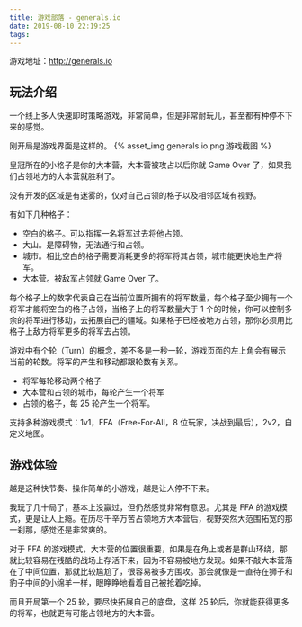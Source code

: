 ```yaml
---
title: 游戏部落 - generals.io
date: 2019-08-10 22:19:25
tags:
---
```

游戏地址：http://generals.io

## 玩法介绍

一个线上多人快速即时策略游戏，非常简单，但是非常耐玩儿，甚至都有种停不下来的感觉。

刚开局是游戏界面是这样的。
{% asset_img generals.io.png 游戏截图 %}

皇冠所在的小格子是你的大本营，大本营被攻占以后你就 Game Over 了，如果我们占领地方的大本营就胜利了。

没有开发的区域是有迷雾的，仅对自己占领的格子以及相邻区域有视野。

有如下几种格子：

- 空白的格子。可以指挥一名将军过去将他占领。
- 大山。是障碍物，无法通行和占领。
- 城市。相比空白的格子需要消耗更多的将军将其占领，城市能更快地生产将军。
- 大本营。被敌军占领就 Game Over 了。

每个格子上的数字代表自己在当前位置所拥有的将军数量，每个格子至少拥有一个将军才能将空白的格子占领，当格子上的将军数量大于 1 个的时候，你可以控制多余的将军进行移动，去拓展自己的疆域。如果格子已经被地方占领，那你必须用比格子上敌方将军更多的将军去占领。

游戏中有个轮（Turn）的概念，差不多是一秒一轮，游戏页面的左上角会有展示当前的轮数。将军的产生和移动都跟轮数有关系。

- 将军每轮移动两个格子
- 大本营和占领的城市，每轮产生一个将军
- 占领的格子，每 25 轮产生一个将军。

支持多种游戏模式：1v1，FFA（Free-For-All，8 位玩家，决战到最后），2v2，自定义地图。

## 游戏体验

越是这种快节奏、操作简单的小游戏，越是让人停不下来。

我玩了几十局了，基本上没赢过，但仍然感觉非常有意思。尤其是 FFA 的游戏模式，更是让人上瘾。在历尽千辛万苦占领地方大本营后，视野突然大范围拓宽的那一刹那，感觉还是非常爽的。

对于 FFA 的游戏模式，大本营的位置很重要，如果是在角上或者是群山环绕，那就比较容易在残酷的战场上存活下来，因为不容易被地方发现。如果不敲大本营落在了中间位置，那就比较尴尬了，很容易被多方围攻。那会就像是一直待在狮子和豹子中间的小绵羊一样，眼睁睁地看着自己被抢着吃掉。

而且开局第一个 25 轮，要尽快拓展自己的底盘，这样 25 轮后，你就能获得更多的将军，也就更有可能占领地方的大本营。

